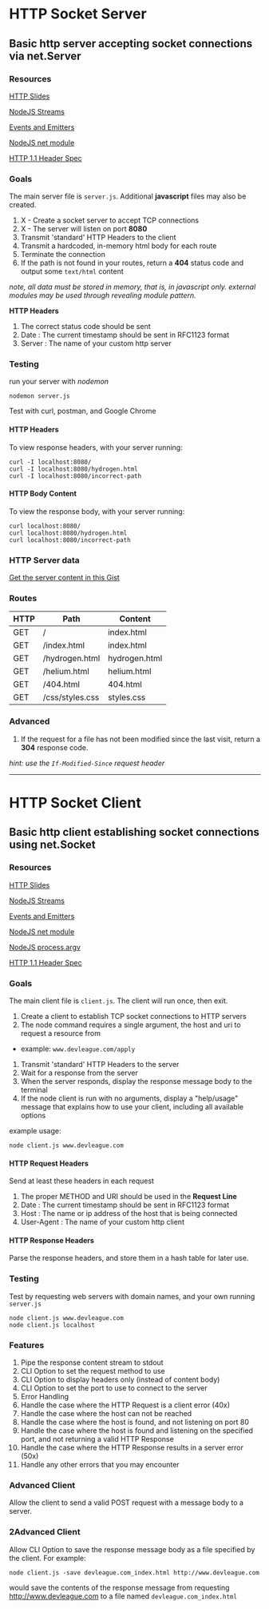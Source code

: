 # HTTP Socket Server

## Basic http server accepting socket connections via net.Server

### Resources

[HTTP Slides](http://slides.com/theremix/http)

[NodeJS Streams](http://slides.com/theremix/nodejs-streams)

[Events and Emitters](http://slides.com/theremix/events-and-emitters)

[NodeJS net module](https://nodejs.org/api/net.html)

[HTTP 1.1 Header Spec](http://www.w3.org/Protocols/rfc2616/rfc2616-sec14.html)

### Goals

The main server file is `server.js`. Additional **javascript** files may also be created.

1. X - Create a socket server to accept TCP connections
1. X - The server will listen on port **8080**
1. Transmit 'standard' HTTP Headers to the client
1. Transmit a hardcoded, in-memory html body for each route
1. Terminate the connection
1. If the path is not found in your routes, return a **404** status code and output some `text/html` content

_note, all data must be stored in memory, that is, in javascript only. external modules may be used through revealing module pattern._

**HTTP Headers**

1. The correct status code should be sent
1. Date : The current timestamp should be sent in RFC1123 format
1. Server : The name of your custom http server

### Testing

run your server with _nodemon_

`nodemon server.js`

Test with curl, postman, and Google Chrome

#### HTTP Headers

To view response headers, with your server running:

```
curl -I localhost:8080/
curl -I localhost:8080/hydrogen.html
curl -I localhost:8080/incorrect-path
```

#### HTTP Body Content

To view the response body, with your server running:

```
curl localhost:8080/
curl localhost:8080/hydrogen.html
curl localhost:8080/incorrect-path
```

### HTTP Server data

[Get the server content in this Gist](https://gist.github.com/theRemix/d926c96cb01c3465c98c)

### Routes

| HTTP | Path            | Content       |
|------|-----------------|---------------|
| GET  | /               | index.html    |
| GET  | /index.html     | index.html    |
| GET  | /hydrogen.html  | hydrogen.html |
| GET  | /helium.html    | helium.html   |
| GET  | /404.html       | 404.html      |
| GET  | /css/styles.css | styles.css    |


### Advanced

1. If the request for a file has not been modified since the last visit, return a **304** response code.

_hint: use the `If-Modified-Since` request header_

---

# HTTP Socket Client

## Basic http client establishing socket connections using net.Socket

### Resources

[HTTP Slides](http://slides.com/theremix/http)

[NodeJS Streams](http://slides.com/theremix/nodejs-streams)

[Events and Emitters](http://slides.com/theremix/events-and-emitters)

[NodeJS net module](https://nodejs.org/api/net.html)

[NodeJS process.argv](https://nodejs.org/api/process.html#process_process_argv)

[HTTP 1.1 Header Spec](http://www.w3.org/Protocols/rfc2616/rfc2616-sec14.html)

### Goals

The main client file is `client.js`.
The client will run once, then exit.

1. Create a client to establish TCP socket connections to HTTP servers
1. The node command requires a single argument, the host and uri to request a resource from
  - example: `www.devleague.com/apply`
1. Transmit 'standard' HTTP Headers to the server
1. Wait for a response from the server
1. When the server responds, display the response message body to the terminal
1. If the node client is run with no arguments, display a "help/usage" message that explains how to use your client, including all available options

example usage:

```
node client.js www.devleague.com
```

#### HTTP Request Headers

Send at least these headers in each request

1. The proper METHOD and URI should be used in the **Request Line**
1. Date : The current timestamp should be sent in RFC1123 format
1. Host : The name or ip address of the host that is being connected
1. User-Agent : The name of your custom http client

#### HTTP Response Headers

Parse the response headers, and store them in a hash table for later use.

### Testing

Test by requesting web servers with domain names, and your own running `server.js`

```
node client.js www.devleague.com
node client.js localhost
```

### Features

1. Pipe the response content stream to stdout
1. CLI Option to set the request method to use
1. CLI Option to display headers only (instead of content body)
1. CLI Option to set the port to use to connect to the server
1. Error Handling
  1. Handle the case where the HTTP Request is a client error (40x)
  1. Handle the case where the host can not be reached
  1. Handle the case where the host is found, and not listening on port 80
  1. Handle the case where the host is found and listening on the specified port, and not returning a valid HTTP Response
  1. Handle the case where the HTTP Response results in a server error (50x)
  1. Handle any other errors that you may encounter

### Advanced Client

Allow the client to send a valid POST request with a message body to a server.

### 2Advanced Client

Allow CLI Option to save the response message body as a file specified by the client.
For example:

```
node client.js -save devleague.com_index.html http://www.devleague.com
```

would save the contents of the response message from requesting http://www.devleague.com to a file named `devleague.com_index.html`
